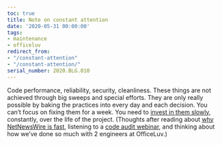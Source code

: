 ```yaml
---
toc: true
title: Note on constant attention
date: '2020-05-31 00:00:00'
tags:
- maintenance
- officeluv
redirect_from:
- "/constant-attention"
- "/constant-attention/"
serial_number: 2020.BLG.010
---
```

Code performance, reliability, security, cleanliness. These things are not achieved through big sweeps and special efforts. They are only really possible by baking the practices into every day and each decision. You can’t focus on fixing them for a week. You need to [invest in them slowly](https://www.joshbeckman.org/2020/05/18/slow-tech-investment/), constantly, over the life of the project. (Thoughts after reading about [why NetNewsWire is fast](https://inessential.com/2020/05/18/why_netnewswire_is_fast), listening to a [code audit webinar](https://info.thoughtbot.com/rails-application-code-audit-workshop), and thinking about how we’ve done so much with 2 engineers at OfficeLuv.)

